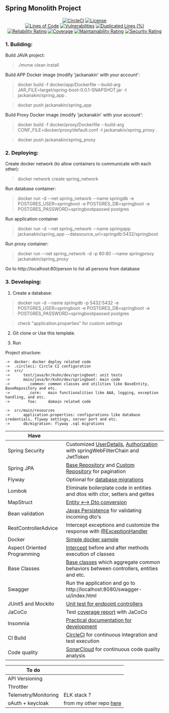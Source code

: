 ## Spring Monolith Project

<div align="center">

[![CircleCI](https://dl.circleci.com/status-badge/img/gh/jackanakin/spring-monolith-project/tree/main.svg?style=svg)](https://dl.circleci.com/status-badge/redirect/gh/jackanakin/spring-monolith-project/tree/main)
[![License](https://img.shields.io/badge/License-Apache_2.0-blue.svg)](https://opensource.org/licenses/Apache-2.0)
<br/>
[![Lines of Code](https://sonarcloud.io/api/project_badges/measure?project=jackanakin_spring-monolith-project&metric=ncloc)](https://sonarcloud.io/summary/new_code?id=jackanakin_spring-monolith-project)
[![Vulnerabilities](https://sonarcloud.io/api/project_badges/measure?project=jackanakin_spring-monolith-project&metric=vulnerabilities)](https://sonarcloud.io/summary/new_code?id=jackanakin_spring-monolith-project)
[![Duplicated Lines (%)](https://sonarcloud.io/api/project_badges/measure?project=jackanakin_spring-monolith-project&metric=duplicated_lines_density)](https://sonarcloud.io/summary/new_code?id=jackanakin_spring-monolith-project)
[![Reliability Rating](https://sonarcloud.io/api/project_badges/measure?project=jackanakin_spring-monolith-project&metric=reliability_rating)](https://sonarcloud.io/summary/new_code?id=jackanakin_spring-monolith-project)
[![Coverage](https://sonarcloud.io/api/project_badges/measure?project=jackanakin_spring-monolith-project&metric=coverage)](https://sonarcloud.io/summary/new_code?id=jackanakin_spring-monolith-project)
[![Maintainability Rating](https://sonarcloud.io/api/project_badges/measure?project=jackanakin_spring-monolith-project&metric=sqale_rating)](https://sonarcloud.io/summary/new_code?id=jackanakin_spring-monolith-project)
[![Security Rating](https://sonarcloud.io/api/project_badges/measure?project=jackanakin_spring-monolith-project&metric=security_rating)](https://sonarcloud.io/summary/new_code?id=jackanakin_spring-monolith-project)

</div>

### 1. Building:
Build JAVA project:
>./mvnw clean install

Build APP Docker image (modify 'jackanakin' with your account':
>docker build -f docker/app/Dockerfile --build-arg JAR_FILE=target/spring-boot-0.0.1-SNAPSHOT.jar -t jackanakin/spring_app .

>docker push jackanakin/spring_app

Build Proxy Docker image (modify 'jackanakin' with your account':
>docker build -f docker/proxy/Dockerfile --build-arg CONF_FILE=docker/proxy/default.conf -t jackanakin/spring_proxy .

>docker push jackanakin/spring_proxy

### 2. Deploying:
Create docker network (to allow containers to communicate with each other):
>docker network create spring_network

Run database container:
>docker run -d --net spring_network --name springdb -e POSTGRES_USER=springboot -e POSTGRES_DB=springboot -e POSTGRES_PASSWORD=springbootpasswd postgres

Run application container 
>docker run -d --net spring_network --name springapp jackanakin/spring_app --datasource_url=springdb:5432/springboot

Run proxy container:
>docker run --net spring_network -d -p 80:80 --name springproxy jackanakin/spring_proxy

Go to http://localhost:80/person to list all persons from database

### 3. Developing:

1. Create a database:
> docker run -d --name springdb -p 5432:5432 -e POSTGRES_USER=springboot -e POSTGRES_DB=springboot -e POSTGRES_PASSWORD=springbootpasswd postgres

> check "application.properties" for custom settings

2. Git clone or Use this template.

3. Run

Project structure:
```
->  docker: docker deploy related code
->  .circleci: Circle CI configuration
->  src/
->      test/java/br/kuhn/dev/springboot: unit tests
->      main/java/br/kuhn/dev/springboot: main code
->        _common: common classes and utilities like BaseEntity, BaseRepository and etc.
->        _core:   main functionalities like AAA, logging, exception handling, and etc.
->        foo:     domain related code

->  src/main/resources
->      application.properties: configurations like database credentials, flyway settings, server port and etc.
->      db/migration: flyway .sql migrations
```

| Have |  |
| ------------- | ------------- |
| Spring Security | Customized [UserDetails](https://github.com/jackanakin/spring-monolith-project/blob/main/src/main/java/br/kuhn/dev/springboot/_core/user/entity/User.java), [Authorization](https://github.com/jackanakin/spring-monolith-project/blob/main/src/main/java/br/kuhn/dev/springboot/_core/security/config/SecurityConfig.java) with springWebFilterChain and JwtToken |
| Spring JPA  | [Base Repository](https://github.com/jackanakin/spring-monolith-project/blob/main/src/main/java/br/kuhn/dev/springboot/_common/repository/BaseRepository.java) and [Custom Repository](https://github.com/jackanakin/spring-monolith-project/blob/main/src/main/java/br/kuhn/dev/springboot/_common/repository/CustomRepository.java) for pagination  |
| Flyway  | Optional for [database migrations](https://github.com/jackanakin/spring-monolith-project/tree/main/src/main/resources/db/migration)  |
| Lombok  | Eliminate boilerplate code in entities and dtos with ctor, setters and gettes  |
| MapStruct  | [Entity <--> Dto conversion](https://github.com/jackanakin/spring-monolith-project/blob/main/src/main/java/br/kuhn/dev/springboot/foo/mapper/FooMapper.java)  |
| Bean validation  | [Javax Persistence](https://github.com/jackanakin/spring-monolith-project/blob/main/src/main/java/br/kuhn/dev/springboot/foo/entity/Foo.java) for validating incoming dto's  |
| RestControllerAdvice  | Intercept exceptions and customize the response with [@ExceptionHandler](https://github.com/jackanakin/spring-monolith-project/blob/main/src/main/java/br/kuhn/dev/springboot/_core/validation/handler/ValidationExceptionHandler.java)  |
| Docker  | [Simple docker sample](https://github.com/jackanakin/spring-monolith-project/tree/main/docker)  |
| Aspect Oriented Programming  | [Intercept](https://github.com/jackanakin/spring-monolith-project/blob/main/src/main/java/br/kuhn/dev/springboot/_core/logger/ControllerLogger.java) before and after methods execution of classes  |
| Base Classes  | [Base classes](https://github.com/jackanakin/spring-monolith-project/tree/main/src/main/java/br/kuhn/dev/springboot/_common) which aggregate common behaviors between controllers, entities and etc. |
| Swagger  | Run the application and go to http://localhost:8080/swagger-ui/index.html  |
| JUnit5 and Mockito  | [Unit test for endpoint controllers](https://github.com/jackanakin/spring-monolith-project/blob/main/src/test/java/br/kuhn/dev/springboot/foo/controller/FooControllerTest.java)  |
| JaCoCo  | Test [coverage report]() with JaCoCo  |
| Insomnia  | [Practical documentation for development](https://github.com/jackanakin/spring-monolith-project/blob/main/insomnia.json)  |
| CI Build  | [CircleCI](https://app.circleci.com/pipelines/github/jackanakin/spring-monolith-project) for continuous integration and test execution |
| Code quality  | [SonarCloud](https://sonarcloud.io/project/overview?id=jackanakin_spring-monolith-project) for continuous code quality analysis  |

| To do |  |
| ------------- | ------------- |
| API Versioning | |
| Throttler | |
| Telemetry/Monitoring | ELK stack ? |
| oAuth + keycloak | from my other repo [here](https://github.com/jackanakin/OAuth-2.0-in-Spring-Boot-Applications) |
<!--
TODO
rest-template for integration test
distributed tracing
spring cloud + eureka + gateway
oauth2 + keycloak
sagas
JMS
i18n
Spring cloud microservice
Session management or keycloak
image;files upload/download
kafka
aws
mongodb
password validator bean
password hook no user save
-->
